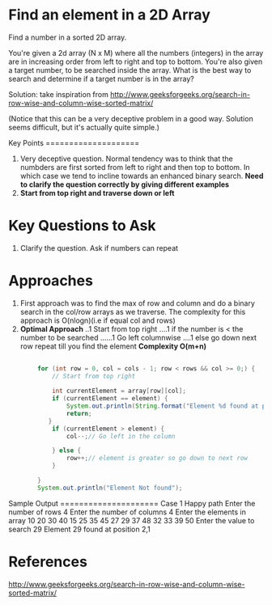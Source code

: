 Find an element in a 2D Array
===========================================================================
Find a number in a sorted 2D array.

You're given a 2d array (N x M) where all the numbers (integers) in the array are in increasing order from left to right and top to bottom. You're also given a target number, to be searched inside the array. What is the best way to search and determine if a target number is in the array?

Solution: take inspiration from http://www.geeksforgeeks.org/search-in-row-wise-and-column-wise-sorted-matrix/

(Notice that this can be a very deceptive problem in a good way. Solution seems difficult, but it's actually quite simple.)
<div style="page-break-after: always;"></div>
Key Points
====================

1. Very deceptive question. Normal tendency was to think that the numbders are first sorted from left to right and then top to bottom. In which case we tend to incline towards an enhanced binary search. 
<b> Need to clarify the question correctly by giving different examples </b>
2. <b>Start from top right and traverse down or left</b>


Key Questions to Ask
====================
1. Clarify the question. Ask if numbers can repeat

Approaches
====================

1. First approach was to find the max of row and column and do a binary search in the col/row arrays as we traverse. The complexity for this approach is O(nlogn)(i.e if equal col and rows)
2. <b>Optimal Approach</b> 
	..1 Start from top right
	....1 if the number is < the number to be searched
	     ......1 Go left columnwise
	....1 else go down next row
	repeat till you find the element
	<b>Complexity O(m+n)</b>
		 
``` java
		
		for (int row = 0, col = cols - 1; row < rows && col >= 0;) {
			// Start from top right
			
			int currentElement = array[row][col];
			if (currentElement == element) {
				System.out.println(String.format("Element %d found at position %d,%d", element, row, col));
				return;
		   }
			if (currentElement > element) {
				col--;// Go left in the column

			} else {
				row++;// element is greater so go down to next row
			}

		}
        System.out.println("Element Not found");
```

<div style="page-break-after: always;"></div>
Sample Output
=====================
Case 1 Happy path
Enter the number of rows
4
Enter the number of columns
4
Enter the elements in array
10 20 30 40
15 25 35 45
27 29 37 48
32 33 39 50
Enter the value to search
29
Element 29 found at position 2,1

References
====================
http://www.geeksforgeeks.org/search-in-row-wise-and-column-wise-sorted-matrix/

